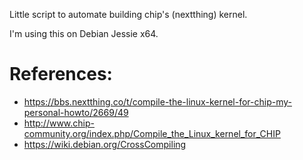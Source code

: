 Little script to automate building chip's (nextthing) kernel.

I'm using this on Debian Jessie x64.

# References:
* https://bbs.nextthing.co/t/compile-the-linux-kernel-for-chip-my-personal-howto/2669/49
* http://www.chip-community.org/index.php/Compile_the_Linux_kernel_for_CHIP
* https://wiki.debian.org/CrossCompiling
